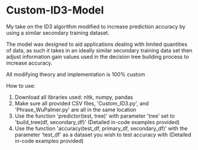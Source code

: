 # Custom-ID3-Model
My take on the ID3 algorithm modified to increase prediction accuracy by using a similar secondary training dataset.

The model was designed to aid applications dealing with limited quantities of data, as such it takes in an ideally similar secondary training data
set then adjust information gain values used in the decision tree building process to increase accuracy.

All modifying theory and implementation is 100% custom

How to use:
1. Download all libraries used: nltk, numpy, pandas
2. Make sure all provided CSV files, 'Custom_ID3.py', and 'Phrase_WuPalmer.py' are all in the same location
2. Use the function 'predictor(test, tree)' with parameter 'tree' set to 'build_tree(df, secondary_df)' (Detailed in-code examples provided)
3. Use the function 'accuracy(test_df, primary_df, secondary_df)' with the parameter 'test_df' as a dataset you wish to test accuracy with (Detailed in-code examples provided)
